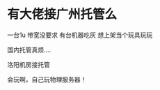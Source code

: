 # 有大佬接广州托管么


一台1u 带宽没要求 有台机器吃灰 想上架当个玩具玩玩

<img src="static/image/smiley/default/sweat.gif" smilieid="10" border="0" alt="" /><img src="static/image/smiley/default/sweat.gif" smilieid="10" border="0" alt="" />国内托管真烦....

洛阳机房接托管

会玩啊，自己玩物理服务器！<br />
<br />
<img src="static/image/smiley/default/lol.gif" smilieid="12" border="0" alt="" /><img src="static/image/smiley/default/lol.gif" smilieid="12" border="0" alt="" /><img src="static/image/smiley/default/lol.gif" smilieid="12" border="0" alt="" />
